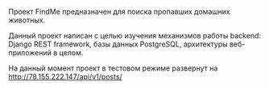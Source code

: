 Проект FindMe предназначен для поиска пропавших домашних животных. 

Данный проект написан с целью изучения механизмов работы backend:
Django REST framework, базы данных PostgreSQL, архитектуры веб-приложений в целом.

На данный момент проект в тестовом режиме развернут на http://78.155.222.147/api/v1/posts/